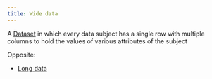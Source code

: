 ```yaml
---
title: Wide data
---
```

A [Dataset](danielesalvatore/data-analysts/foundations/dataset.md) in which every data subject has a single row with multiple columns to
hold the values of various attributes of the subject

Opposite:
- [Long data](danielesalvatore/data-analysts/prepare/long-data.md)